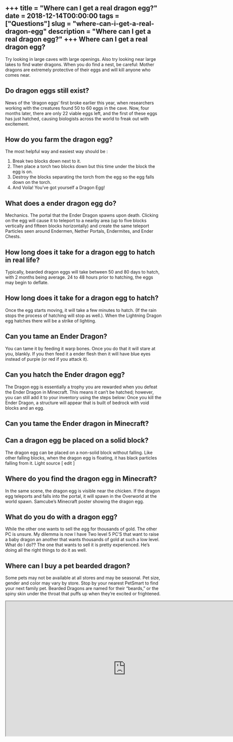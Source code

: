 +++
title = "Where can I get a real dragon egg?"
date = 2018-12-14T00:00:00
tags = ["Questions"]
slug = "where-can-i-get-a-real-dragon-egg"
description = "Where can I get a real dragon egg?"
+++
Where can I get a real dragon egg?
----------------------------------

Try looking in large caves with large openings. Also try looking near large lakes to find water dragons. When you do find a nest, be careful: Mother dragons are extremely protective of their eggs and will kill anyone who comes near.

Do dragon eggs still exist?
---------------------------

News of the ‘dragon eggs’ first broke earlier this year, when researchers working with the creatures found 50 to 60 eggs in the cave. Now, four months later, there are only 22 viable eggs left, and the first of these eggs has just hatched, causing biologists across the world to freak out with excitement.

How do you farm the dragon egg?
-------------------------------

The most helpful way and easiest way should be :

1. Break two blocks down next to it.
2. Then place a torch two blocks down but this time under the block the egg is on.
3. Destroy the blocks separating the torch from the egg so the egg falls down on the torch.
4. And Voila! You’ve got yourself a Dragon Egg!

What does a ender dragon egg do?
--------------------------------

Mechanics. The portal that the Ender Dragon spawns upon death. Clicking on the egg will cause it to teleport to a nearby area (up to five blocks vertically and fifteen blocks horizontally) and create the same teleport Particles seen around Endermen, Nether Portals, Endermites, and Ender Chests.

How long does it take for a dragon egg to hatch in real life?
-------------------------------------------------------------

Typically, bearded dragon eggs will take between 50 and 80 days to hatch, with 2 months being average. 24 to 48 hours prior to hatching, the eggs may begin to deflate.

How long does it take for a dragon egg to hatch?
------------------------------------------------

Once the egg starts moving, it will take a few minutes to hatch. (If the rain stops the process of hatching will stop as well.). When the Lightning Dragon egg hatches there will be a strike of lighting.

Can you tame an Ender Dragon?
-----------------------------

You can tame it by feeding it warp bones. Once you do that it will stare at you, blankly. If you then feed it a ender flesh then it will have blue eyes instead of purple (or red if you attack it).

Can you hatch the Ender dragon egg?
-----------------------------------

The Dragon egg is essentially a trophy you are rewarded when you defeat the Ender Dragon in Minecraft. This means it can’t be hatched; however, you can still add it to your inventory using the steps below: Once you kill the Ender Dragon, a structure will appear that is built of bedrock with void blocks and an egg.

Can you tame the Ender dragon in Minecraft?
-------------------------------------------

Can a dragon egg be placed on a solid block?
--------------------------------------------

The dragon egg can be placed on a non-solid block without falling. Like other falling blocks, when the dragon egg is floating, it has black particles falling from it. Light source \[ edit \]

Where do you find the dragon egg in Minecraft?
----------------------------------------------

In the same scene, the dragon egg is visible near the chicken. If the dragon egg teleports and falls into the portal, it will spawn in the Overworld at the world spawn. Samcube’s Minecraft poster showing the dragon egg.

What do you do with a dragon egg?
---------------------------------

While the other one wants to sell the egg for thousands of gold. The other PC is unsure. My dilemma is now I have Two level 5 PC’S that want to raise a baby dragon an another that wants thousands of gold at such a low level. What do I do?? The one that wants to sell it is pretty experienced. He’s doing all the right things to do it as well.

Where can I buy a pet bearded dragon?
-------------------------------------

Some pets may not be available at all stores and may be seasonal. Pet size, gender and color may vary by store. Stop by your nearest PetSmart to find your next family pet. Bearded Dragons are named for their “beards,” or the spiny skin under the throat that puffs up when they’re excited or frightened.

<iframe allow="accelerometer; autoplay; clipboard-write; encrypted-media; gyroscope; picture-in-picture" allowfullscreen="" class="__youtube_prefs__  epyt-is-override  no-lazyload" data-no-lazy="1" data-origheight="433" data-origwidth="770" data-skipgform_ajax_framebjll="" height="433" id="_ytid_70726" loading="lazy" src="https://www.youtube.com/embed/NoONQiI-JVo?enablejsapi=1&autoplay=0&cc_load_policy=0&cc_lang_pref=&iv_load_policy=1&loop=0&modestbranding=0&rel=1&fs=1&playsinline=0&autohide=2&theme=dark&color=red&controls=1&" title="YouTube player" width="770"></iframe>